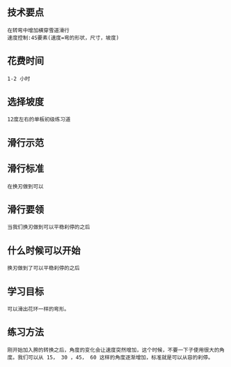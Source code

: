 ## 技术要点
    在转弯中增加横穿雪道滑行
    速度控制:4S要素(速度=弯的形状，尺寸，坡度)

## 花费时间
    1-2 小时

## 选择坡度
    12度左右的单板初级练习道

## 滑行示范
    
## 滑行标准
    在换刃做到可以

## 滑行要领
    当我们换刃做到可以平稳刹停的之后

## 什么时候可以开始
    换刃做到了可以平稳刹停的之后

## 学习目标
    可以滑出花环一样的弯形。

## 练习方法
    刚开始加入胯的转换之后，角度的变化会让速度突然增加，这个时候，不要一下子使用很大的角度。我们可以从 15， 30 ，45， 60 这样的角度逐渐增加，标准就是可以从容的刹停。